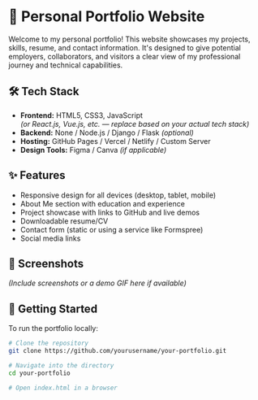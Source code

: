 # 💼 Personal Portfolio Website

Welcome to my personal portfolio! This website showcases my projects, skills, resume, and contact information. It's designed to give potential employers, collaborators, and visitors a clear view of my professional journey and technical capabilities.

## 🛠️ Tech Stack

- **Frontend:** HTML5, CSS3, JavaScript  
  *(or React.js, Vue.js, etc. — replace based on your actual tech stack)*  
- **Backend:** None / Node.js / Django / Flask *(optional)*  
- **Hosting:** GitHub Pages / Vercel / Netlify / Custom Server  
- **Design Tools:** Figma / Canva *(if applicable)*

## ✨ Features

- Responsive design for all devices (desktop, tablet, mobile)
- About Me section with education and experience
- Project showcase with links to GitHub and live demos
- Downloadable resume/CV
- Contact form (static or using a service like Formspree)
- Social media links

## 📸 Screenshots

*(Include screenshots or a demo GIF here if available)*

## 🚀 Getting Started

To run the portfolio locally:

```bash
# Clone the repository
git clone https://github.com/yourusername/your-portfolio.git

# Navigate into the directory
cd your-portfolio

# Open index.html in a browser
